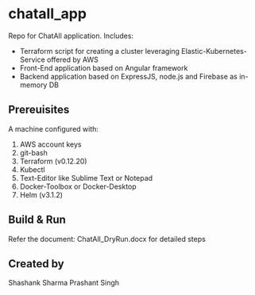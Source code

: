 # chatall_app
Repo for ChatAll application.
Includes:
- Terraform script for creating a cluster leveraging Elastic-Kubernetes-Service offered by AWS
- Front-End application based on Angular framework
- Backend application based on ExpressJS, node.js and Firebase as in-memory DB

## Prereuisites
A machine configured with:

1) AWS account keys
2) git-bash
3) Terraform (v0.12.20)
4) Kubectl
5) Text-Editor like Sublime Text or Notepad
6) Docker-Toolbox or Docker-Desktop
7) Helm (v3.1.2)

## Build & Run
Refer the document: ChatAll_DryRun.docx for detailed steps


## Created by
Shashank Sharma
Prashant Singh